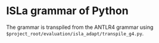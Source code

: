 # ISLa grammar of Python

The grammar is transpiled from the ANTLR4 grammar using `$project_root/evaluation/isla_adapt/transpile_g4.py`.
